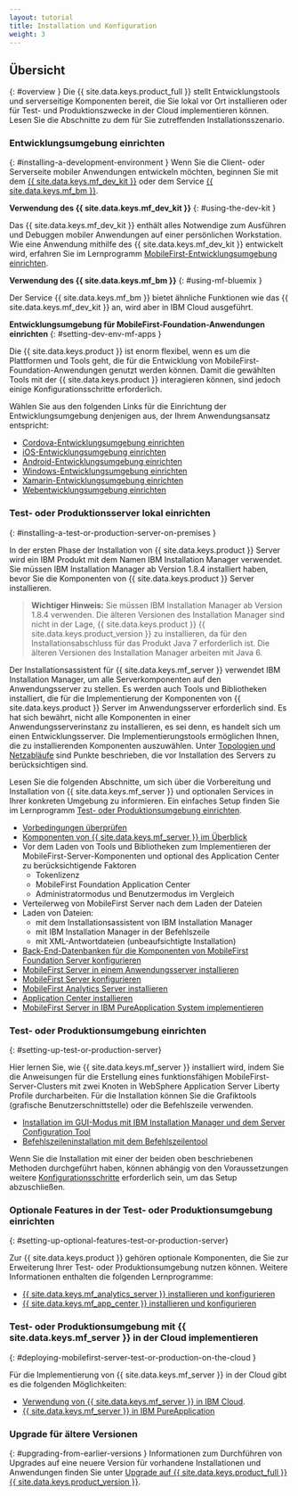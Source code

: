 ```yaml
---
layout: tutorial
title: Installation und Konfiguration
weight: 3
---
```

<!-- NLS_CHARSET=UTF-8 -->
## Übersicht
{: #overview }
Die {{ site.data.keys.product_full }} stellt Entwicklungstools und serverseitige Komponenten bereit, die Sie
lokal vor Ort installieren oder für Test- und Produktionszwecke in der Cloud implementieren können. Lesen Sie die Abschnitte zu dem für Sie zutreffenden
Installationsszenario.

### Entwicklungsumgebung einrichten
{: #installing-a-development-environment }
Wenn Sie die Client- oder Serverseite mobiler Anwendungen entwickeln möchten, beginnen Sie mit
dem [{{ site.data.keys.mf_dev_kit }}](development/mobilefirst/) oder
dem Service [{{ site.data.keys.mf_bm }}](../ibmcloud/using-mobile-foundation).

**Verwendung des {{ site.data.keys.mf_dev_kit }}**
{: #using-the-dev-kit }

Das {{ site.data.keys.mf_dev_kit }} enthält alles Notwendige zum Ausführen und Debuggen mobiler Anwendungen auf einer persönlichen Workstation. Wie eine Anwendung mithilfe des {{ site.data.keys.mf_dev_kit }} entwickelt wird, erfahren Sie im Lernprogramm [MobileFirst-Entwicklungsumgebung einrichten](development/mobilefirst). 

**Verwendung des {{ site.data.keys.mf_bm }}**
{: #using-mf-bluemix }

Der Service {{ site.data.keys.mf_bm }} bietet ähnliche Funktionen wie das {{ site.data.keys.mf_dev_kit }} an, wird aber in IBM Cloud ausgeführt. 

**Entwicklungsumgebung für MobileFirst-Foundation-Anwendungen einrichten**
{: #setting-dev-env-mf-apps }

Die {{ site.data.keys.product }} ist enorm flexibel, wenn es um die Plattformen und Tools geht, die für die Entwicklung von MobileFirst-Foundation-Anwendungen genutzt werden können. Damit die gewählten Tools mit der {{ site.data.keys.product }} interagieren können, sind jedoch einige Konfigurationsschritte erforderlich.  

Wählen Sie aus den folgenden Links für die Einrichtung der Entwicklungsumgebung denjenigen aus, der Ihrem Anwendungsansatz entspricht:

* [Cordova-Entwicklungsumgebung einrichten](development/cordova)
* [iOS-Entwicklungsumgebung einrichten](development/ios)
* [Android-Entwicklungsumgebung einrichten](development/android)
* [Windows-Entwicklungsumgebung einrichten](development/windows)
* [Xamarin-Entwicklungsumgebung einrichten](development/xamarin)
* [Webentwicklungsumgebung einrichten](development/web)

### Test- oder Produktionsserver lokal einrichten
{: #installing-a-test-or-production-server-on-premises }

In der ersten Phase der Installation von {{ site.data.keys.product }} Server wird ein IBM Produkt mit dem Namen IBM Installation Manager verwendet. Sie müssen IBM Installation Manager ab Version 1.8.4 installiert haben, bevor Sie die Komponenten von {{ site.data.keys.product }} Server installieren. 

> **Wichtiger Hinweis:** Sie müssen
IBM Installation Manager ab Version 1.8.4 verwenden. Die älteren Versionen des
Installation Manager sind nicht in der Lage, {{ site.data.keys.product }} {{ site.data.keys.product_version }}
zu installieren, da für den Installationsabschluss für das Produkt
Java 7 erforderlich ist. Die älteren Versionen des Installation
Manager arbeiten mit Java 6.

Der Installationsassistent für {{ site.data.keys.mf_server }} verwendet IBM Installation Manager, um alle Serverkomponenten auf den Anwendungsserver zu stellen. Es werden auch Tools und Bibliotheken installiert, die für die Implementierung der Komponenten von {{ site.data.keys.product }} Server im Anwendungsserver erforderlich sind. Es hat sich bewährt, nicht alle Komponenten in einer Anwendungsserverinstanz zu installieren, es sei denn, es handelt sich um einen Entwicklungsserver. Die Implementierungstools ermöglichen Ihnen, die zu installierenden Komponenten auszuwählen. Unter [Topologien und Netzabläufe](production/prod-env/topologies) sind Punkte beschrieben, die vor Installation des Servers zu berücksichtigen sind. 

Lesen Sie die folgenden Abschnitte, um sich über die Vorbereitung und Installation von {{ site.data.keys.mf_server }} und optionalen Services in Ihrer konkreten Umgebung zu informieren. Ein einfaches Setup finden Sie im Lernprogramm [Test- oder Produktionsumgebung einrichten](production). 

* [Vorbedingungen überprüfen](production/prod-env/prereqs)
* [Komponenten von {{ site.data.keys.mf_server }} im Überblick](production/prod-env/topologies)
* Vor dem Laden von Tools und Bibliotheken zum Implementieren der MobileFirst-Server-Komponenten und optional des Application Center zu berücksichtigende Faktoren
  * Tokenlizenz
  * MobileFirst Foundation Application Center
  * Administratormodus und Benutzermodus im Vergleich
* Verteilerweg von MobileFirst Server nach dem Laden der Dateien
* Laden von Dateien: 
  * mit dem Installationsassistent von IBM Installation Manager
  * mit IBM Installation Manager in der Befehlszeile
  * mit XML-Antwortdateien (unbeaufsichtigte Installation)
* [Back-End-Datenbanken für die Komponenten von MobileFirst Foundation Server konfigurieren](production/prod-env/databases)
* [MobileFirst Server in einem Anwendungsserver installieren](production/prod-env/appserver)
* [MobileFirst Server konfigurieren](production/server-configuration)
* [MobileFirst Analytics Server installieren](production/analytics/installation)
* [Application Center installieren](production/appcenter)
* [MobileFirst Server in IBM PureApplication System implementieren](production/pure-application)

### Test- oder Produktionsumgebung einrichten
{: #setting-up-test-or-production-server}

Hier lernen Sie, wie {{ site.data.keys.mf_server }} installiert wird, indem Sie
die Anweisungen für die Erstellung eines
funktionsfähigen MobileFirst-Server-Clusters mit zwei Knoten in
WebSphere Application Server Liberty Profile durcharbeiten. Für die Installation können Sie die Grafiktools (grafische Benutzerschnittstelle) oder die Befehlszeile verwenden. 

* [Installation im GUI-Modus mit IBM Installation Manager und dem Server Configuration Tool](production/simple-install/tutorials/graphical-mode)
* [Befehlszeileninstallation mit dem Befehlszeilentool](production/simple-install/tutorials/command-line)

Wenn Sie die Installation mit einer der beiden oben beschriebenen Methoden durchgeführt haben, können abhängig von den Voraussetzungen weitere [Konfigurationsschritte](production/server-configuration) erforderlich sein, um das Setup abzuschließen. 

### Optionale Features in der Test- oder Produktionsumgebung einrichten
{: #setting-up-optional-features-test-or-production-server}

Zur {{ site.data.keys.product }} gehören optionale Komponenten, die Sie zur Erweiterung Ihrer Test- oder Produktionsumgebung nutzen können. Weitere Informationen enthalten die folgenden Lernprogramme: 

* [{{ site.data.keys.mf_analytics_server }} installieren und konfigurieren](production/analytics/installation/)
* [{{ site.data.keys.mf_app_center }} installieren und konfigurieren](production/appcenter)

### Test- oder Produktionsumgebung mit {{ site.data.keys.mf_server }} in der Cloud implementieren
{: #deploying-mobilefirst-server-test-or-production-on-the-cloud }

Für die Implementierung von {{ site.data.keys.mf_server }} in der Cloud gibt es die folgenden Möglichkeiten:

* [Verwendung von {{ site.data.keys.mf_server }} in IBM Cloud](../bluemix).
* [{{ site.data.keys.mf_server }} in IBM PureApplication](production/pure-application)

### Upgrade für ältere Versionen
{: #upgrading-from-earlier-versions }
Informationen zum Durchführen von Upgrades auf eine neuere Version für vorhandene Installationen und Anwendungen finden Sie unter
[Upgrade
auf {{ site.data.keys.product_full }} {{ site.data.keys.product_version }}](../all-tutorials/#upgrading_to_current_version).
